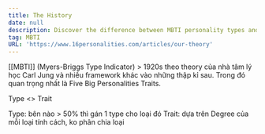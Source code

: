 ```yaml
---
title: The History
date: null
description: Discover the difference between MBTI personality types and Big Five traits, explaining how types categorize over 50% traits while Big Five measures personality degrees without strict types.
tag: MBTI
URL: 'https://www.16personalities.com/articles/our-theory'
---
```


[[MBTI]] (Myers-Briggs Type Indicator) > 1920s theo theory của nhà tâm lý học Carl Jung và nhiều framework khác vào những thập kỉ sau. Trong đó quan trọng nhất là Five Big Personalities Traits.

Type <> Trait

Type: bên nào > 50% thì gán 1 type cho loại đó
Trait: dựa trên Degree của mỗi loại tính cách, ko phân chia loại


